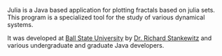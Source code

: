Julia is a Java based application for plotting fractals based on julia sets. This program is a specialized tool for the study of various dynamical systems.

It was developed at [Ball State University](http://bsu.edu) by [Dr. Richard Stankewitz](http://www.bsu.edu/web/rstankewitz/) and various undergraduate and graduate Java developers.